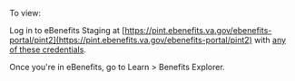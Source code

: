 To view:

Log in to eBenefits Staging at [https://pint.ebenefits.va.gov/ebenefits-portal/pint2](https://pint.ebenefits.va.gov/ebenefits-portal/pint2) with [any of these credentials](https://github.com/department-of-veterans-affairs/vets.gov-team/blob/master/Products/Platform/EVSS%20Integration/eBenefits_test_accounts.md).

Once you're in eBenefits, go to Learn > Benefits Explorer.
